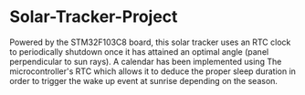 # Solar-Tracker-Project

Powered by the STM32F103C8 board, this solar tracker uses an RTC clock to periodically shutdown once it has attained an optimal 
angle (panel perpendicular to sun rays). A calendar has been implemented using The microcontroller's RTC which allows it to deduce the proper sleep 
duration in order to trigger the wake up event at sunrise depending on the season.
